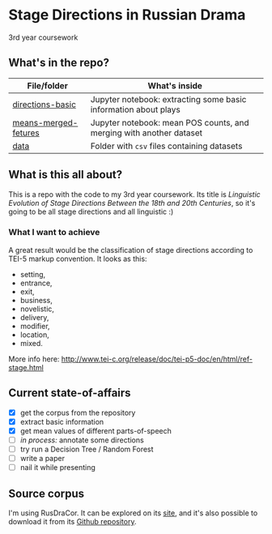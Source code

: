 # Stage Directions in Russian Drama
3rd year coursework

## What's in the repo?

| File/folder      | What's inside |
| ------------- | ------------- |
| [directions-basic](./directions-basic.ipynb)|  Jupyter notebook: extracting some basic information about plays|
| [means-merged-fetures](./means-merged-fetures.ipynb)| Jupyter notebook: mean POS counts, and merging with another dataset |
| [data](./data) | Folder with `csv` files containing datasets |


## What is this all about?
This is a repo with the code to my 3rd year coursework. Its title is _Linguistic Evolution of Stage Directions Between the 18th and 20th Centuries_, so it's going to be all stage directions and all linguistic :)

### What I want to achieve
A great result would be the classification of stage directions according to TEI-5 markup convention. It looks as this:

* setting,
* entrance,
* exit,
* business,
* novelistic,
* delivery,
* modifier,
* location,
* mixed.

More info here: http://www.tei-c.org/release/doc/tei-p5-doc/en/html/ref-stage.html

## Current state-of-affairs
- [x] get the corpus from the repository
- [x] extract basic information
- [x] get mean values of different parts-of-speech
- [ ] _in process:_ annotate some directions
- [ ] try run a Decision Tree / Random Forest
- [ ] write a paper
- [ ] nail it while presenting

## Source corpus
I'm using RusDraCor. It can be explored on its [site](https://dracor.org/rus), and it's also possible to download it from its [Github repository](https://github.com/dracor-org/rusdracor).
